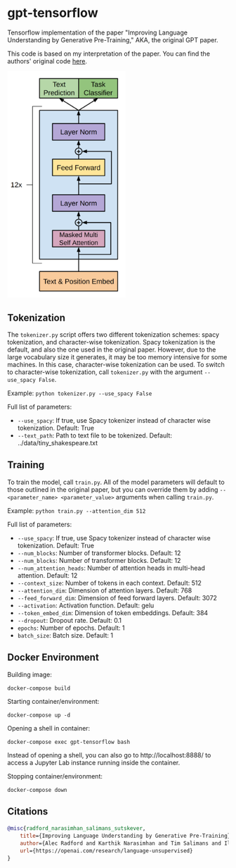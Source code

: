 # gpt-tensorflow
Tensorflow implementation of the paper "Improving Language Understanding by Generative Pre-Training," AKA, the original GPT paper.

This code is based on my interpretation of the paper. You can find the authors' original code [here](https://github.com/openai/finetune-transformer-lm).

<img src="./images/gpt-architecture.png" width="270px"></img>

## Tokenization

The ``tokenizer.py`` script offers two different tokenization schemes: spacy tokenization, and character-wise tokenization.
Spacy tokenization is the default, and also the one used in the original paper. However, due to the large vocabulary
size it generates, it may be too memory intensive for some machines. In this case, character-wise tokenization can be used.
To switch to character-wise tokenization, call ``tokenizer.py`` with the argument ``--use_spacy False``.

Example: ``python tokenizer.py --use_spacy False``

Full list of parameters:
- ``--use_spacy``: If true, use Spacy tokenizer instead of character wise tokenization. Default: True
- ``--text_path``: Path to text file to be tokenized. Default: ../data/tiny_shakespeare.txt

## Training 

To train the model, call ``train.py``. All of the model parameters will default to those outlined in the original paper, but you can override them by adding ``--<parameter_name> <parameter_value>`` arguments when calling ``train.py``. 

Example: ``python train.py --attention_dim 512``

Full list of parameters:

- ``--use_spacy``: If true, use Spacy tokenizer instead of character wise tokenization. Default: True
- ``--num_blocks``: Number of transformer blocks. Default: 12
- ``--num_blocks``: Number of transformer blocks. Default: 12
- ``--num_attention_heads``: Number of attention heads in multi-head attention. Default: 12
- ``--context_size``: Number of tokens in each context. Default: 512
- ``--attention_dim``: Dimension of attention layers. Default: 768
- ``--feed_forward_dim``: Dimension of feed forward layers. Default: 3072
- ``--activation``: Activation function. Default: gelu
- ``--token_embed_dim``: Dimension of token embeddings. Default: 384
- ``--dropout``: Dropout rate. Default: 0.1
- ``epochs``: Number of epochs. Default: 1
- ``batch_size``: Batch size. Default: 1

## Docker Environment
Building image:
```
docker-compose build
```

Starting container/environment:
```
docker-compose up -d
```

Opening a shell in container:
```
docker-compose exec gpt-tensorflow bash
```

Instead of opening a shell, you can also go to http://localhost:8888/ to access a Jupyter Lab instance running inside the container.

Stopping container/environment:
```
docker-compose down
```

## Citations

```bibtex
@misc{radford_narasimhan_salimans_sutskever, 
    title={Improving Language Understanding by Generative Pre-Training}, 
    author={Alec Radford and Karthik Narasimhan and Tim Salimans and Ilya Sutskever},
    url={https://openai.com/research/language-unsupervised}
} 
```
